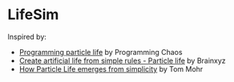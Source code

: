 # LifeSim

Inspired by: 
- [Programming particle life](https://www.youtube.com/watch?v=xiUpAeos168) by  Programming Chaos
- [Create artificial life from simple rules - Particle life](https://www.youtube.com/watch?v=0Kx4Y9TVMGg) by Brainxyz
- [How Particle Life emerges from simplicity](https://www.youtube.com/watch?v=p4YirERTVF0) by Tom Mohr